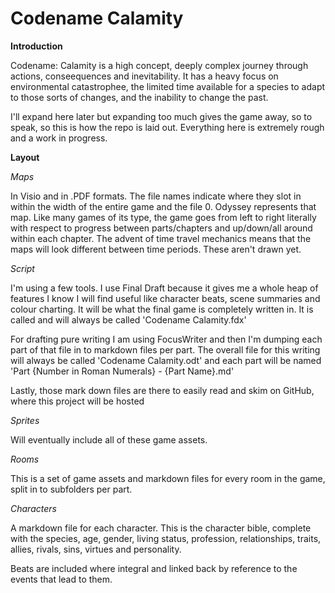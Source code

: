 # Codename Calamity
**Introduction**

Codename: Calamity is a high concept, deeply complex journey through actions, conseequences and inevitability. It has a heavy focus on environmental catastrophee, the limited time available for a species to adapt to those sorts of changes, and the inability to change the past.

I'll expand here later but expanding too much gives the game away, so to speak, so this is how the repo is laid out. Everything here is extremely rough and a work in progress.

**Layout**

*Maps*

In Visio and in .PDF formats. The file names indicate where they slot in within the width of the entire game and the file 0. Odyssey represents that map. Like many games of its type, the game goes from left to right literally with respect to progress between parts/chapters and up/down/all around within each chapter. The advent of time travel mechanics means that the maps will look different between time periods. These aren't drawn yet.

*Script*

I'm using a few tools. I use Final Draft because it gives me a whole heap of features I know I will find useful like character beats, scene summaries and colour charting. It will be what the final game is completely written in. It is called and will always be called 'Codename Calamity.fdx'

For drafting pure writing I am using FocusWriter and then I'm dumping each part of that file in to markdown files per part. The overall file for this writing will always be called 'Codename Calamity.odt' and each part will be named 'Part {Number in Roman Numerals} - {Part Name}.md'

Lastly, those mark down files are there to easily read and skim on GitHub, where this project will be hosted

*Sprites*

Will eventually include all of these game assets.

*Rooms*

This is a set of game assets and markdown files for every room in the game, split in to subfolders per part.

*Characters*

A markdown file for each character. This is the character bible, complete with the species, age, gender, living status, profession, relationships, traits, allies, rivals, sins, virtues and personality. 

Beats are included where integral and linked back by reference to the events that lead to them.
